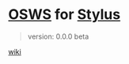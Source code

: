 # [OSWS](https://github.com/OSWS) for [Stylus](http://learnboost.github.io/stylus/)
> version: 0.0.0 beta

[wiki](https://github.com/OSWS/OSWS-Stylus/wiki/0.0.0)
